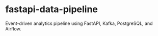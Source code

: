 # fastapi-data-pipeline
Event-driven analytics pipeline using FastAPI, Kafka, PostgreSQL, and Airflow.
